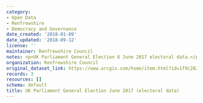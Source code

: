 ```yaml
---
category:
- Open Data
- Renfrewshire
- Democracy and Governance
date_created: '2018-01-09'
date_updated: '2018-09-12'
license: ''
maintainer: Renfrewshire Council
notes: <p>UK Parliament General Election 8 June 2017 electoral data.</p>
organization: Renfrewshire Council
original_dataset_link: https://www.arcgis.com/home/item.html?id=1f9c282884ce450f9f32e81402f52f5c
records: 3
resources: []
schema: default
title: UK Parliament General Election June 2017 (electoral data)
---
```

